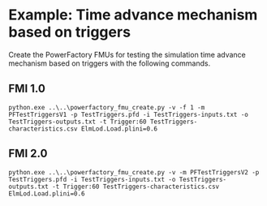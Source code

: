 # Example: Time advance mechanism based on triggers

Create the PowerFactory FMUs for testing the simulation time advance mechanism based on triggers with the following commands.

## FMI 1.0

```
python.exe ..\..\powerfactory_fmu_create.py -v -f 1 -m PFTestTriggersV1 -p TestTriggers.pfd -i TestTriggers-inputs.txt -o TestTriggers-outputs.txt -t Trigger:60 TestTriggers-characteristics.csv ElmLod.Load.plini=0.6
```

## FMI 2.0

```
python.exe ..\..\powerfactory_fmu_create.py -v -m PFTestTriggersV2 -p TestTriggers.pfd -i TestTriggers-inputs.txt -o TestTriggers-outputs.txt -t Trigger:60 TestTriggers-characteristics.csv ElmLod.Load.plini=0.6
```
